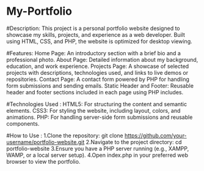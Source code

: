 # My-Portfolio

#Description:
This project is a personal portfolio website designed to showcase my skills, projects, and experience as a web developer. Built using HTML, CSS, and PHP, the website is optimized for desktop viewing.

#Features:
Home Page: An introductory section with a brief bio and a professional photo.
About Page: Detailed information about my background, education, and work experience.
Projects Page: A showcase of selected projects with descriptions, technologies used, and links to live demos or repositories.
Contact Page: A contact form powered by PHP for handling form submissions and sending emails.
Static Header and Footer: Reusable header and footer sections included in each page using PHP includes.

#Technologies Used :
HTML5: For structuring the content and semantic elements.
CSS3: For styling the website, including layout, colors, and animations.
PHP: For handling server-side form submissions and reusable components.

#How to Use :
1.Clone the repository: git clone https://github.com/your-username/portfolio-website.git
2.Navigate to the project directory: cd portfolio-website
3.Ensure you have a PHP server running (e.g., XAMPP, WAMP, or a local server setup).
4.Open index.php in your preferred web browser to view the portfolio.
